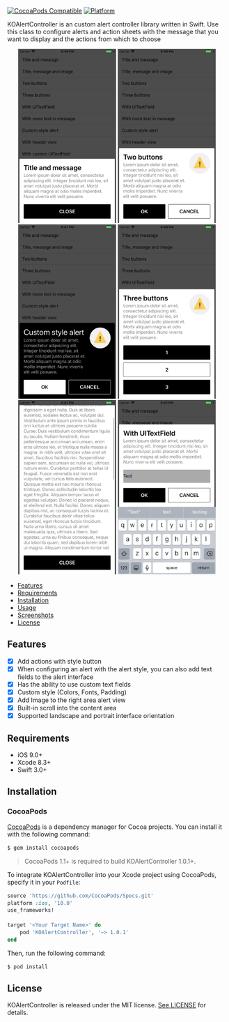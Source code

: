 [![CocoaPods Compatible](https://img.shields.io/cocoapods/v/KOAlertController.svg)](https://img.shields.io/cocoapods/v/KOAlertController.svg)
[![Platform](https://img.shields.io/cocoapods/p/KOAlertController.svg?style=flat)](https://img.shields.io/cocoapods/p/KOAlertController.svg?style=flat)

KOAlertController is an custom alert controller library written in Swift.
Use this class to configure alerts and action sheets with the message that you want to display and the actions from which to choose

<div align="center">
<img src="Assets/KOAlertController_1.png" width="225" height="400">
<img src="Assets/KOAlertController_3.png" width="225" height="400">
<img src="Assets/KOAlertController_6.png" width="225" height="400">
<img src="Assets/KOAlertController_4.png" width="225" height="400">
<img src="Assets/KOAlertController_7.png" width="225" height="400">
<img src="Assets/KOAlertController_8.png" width="225" height="400">
</div>

- [Features](#features)
- [Requirements](#requirements)
- [Installation](#installation)
- [Usage](Documentation/Usage.md)
- [Screenshots](Assets/) 
- [License](#license)

## Features

- [x] Add actions with style button
- [x] When configuring an alert with the alert style, you can also add text fields to the alert interface
- [x] Has the ability to use custom text fields
- [x] Custom style (Colors, Fonts, Padding)
- [x] Add Image to the right area alert view
- [x] Built-in scroll into the content area
- [x] Supported landscape and portrait interface orientation

## Requirements

- iOS 9.0+
- Xcode 8.3+
- Swift 3.0+

## Installation

### CocoaPods

[CocoaPods](http://cocoapods.org) is a dependency manager for Cocoa projects. You can install it with the following command:

```bash
$ gem install cocoapods
```

> CocoaPods 1.1+ is required to build KOAlertController 1.0.1+.

To integrate KOAlertController into your Xcode project using CocoaPods, specify it in your `Podfile`:

```ruby
source 'https://github.com/CocoaPods/Specs.git'
platform :ios, '10.0'
use_frameworks!

target '<Your Target Name>' do
    pod 'KOAlertController', '~> 1.0.1'
end
```

Then, run the following command:

```bash
$ pod install
```
## License

KOAlertController is released under the MIT license. [See LICENSE](LICENSE) for details.
